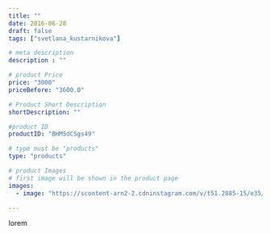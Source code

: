 ```yaml
---
title: ""
date: 2016-06-28
draft: false
tags: ["svetlana_kustarnikova"]

# meta description
description : ""

# product Price
price: "3000"
priceBefore: "3600.0"

# Product Short Description
shortDescription: ""

#product ID
productID: "BHMSdCSgs49"

# type must be "products"
type: "products"

# product Images
# first image will be shown in the product page
images:
  - image: "https://scontent-arn2-2.cdninstagram.com/v/t51.2885-15/e35/13556789_1557314347908140_1393989139_n.jpg?se=7&tp=1&_nc_ht=scontent-arn2-2.cdninstagram.com&_nc_cat=108&_nc_ohc=mRCUR8gmZCsAX-7rI3G&ccb=7-4&oh=62d4b728343064598d0316c8c126b645&oe=60849495&ig_cache_key=MTI4MjQ4MTE1NDA1MzgxOTk2NQ%3D%3D.2-ccb7-4"

---
```

lorem
